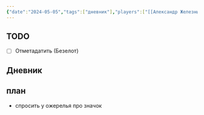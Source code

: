 ```yaml
---
{"date":"2024-05-05","tags":["дневник"],"players":["[[Александр Железный Кулак]]","[[Мальсер Лекмен]]","[[Фьерд Виггинс]]","[[Шар-Шувуу Полуночный]]"],"campaign":"Школа приключенцев Безелота. Переплетенные судьбы","world-date":null,"world-time-start":null,"previous-session":"[[21 апреля 2024]]","next-session":null,"dg-publish":true,"permalink":"/5-maya-2024/","dgPassFrontmatter":true}
---
```



## TODO
- [ ] Отметадатить (Безелот)

## Дневник
## план 
- спросить у ожерелья про значок 